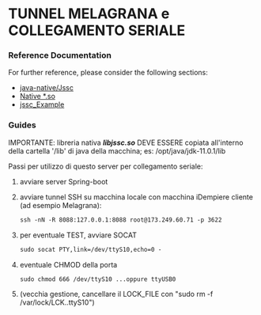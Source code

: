 # TUNNEL MELAGRANA e COLLEGAMENTO SERIALE

### Reference Documentation
For further reference, please consider the following sections:

* [java-native/Jssc](https://github.com/java-native/jssc)
* [Native *.so](https://github.com/java-native/jssc/tree/master/src/main/resources-precompiled/natives)
* [jssc_Example](https://github.com/java-native/jssc/wiki/examples)

### Guides
IMPORTANTE: libreria nativa ***libjssc.so*** DEVE ESSERE  copiata all'interno della cartella '/lib' di java della macchina; es: /opt/java/jdk-11.0.1/lib

Passi per utilizzo di questo server per collegamento seriale:

1. avviare server Spring-boot

2. avviare tunnel SSH su macchina locale con macchina iDempiere cliente (ad esempio Melagrana):

   ```tex
   ssh -nN -R 8088:127.0.0.1:8088 root@173.249.60.71 -p 3622
   ```

3. per eventuale TEST, avviare SOCAT

   ```tex
   sudo socat PTY,link=/dev/ttyS10,echo=0 -
   ```

4. eventuale CHMOD della porta

   ```tex
   sudo chmod 666 /dev/ttyS10 ...oppure ttyUSB0
   ```

5. (vecchia gestione, cancellare il LOCK_FILE con "sudo rm -f /var/lock/LCK..ttyS10")

